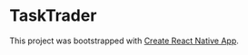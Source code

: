# TaskTrader

This project was bootstrapped with [Create React Native App](https://github.com/react-community/create-react-native-app).
